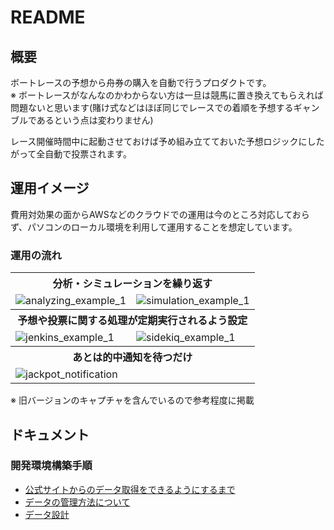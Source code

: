 # README

## 概要

ボートレースの予想から舟券の購入を自動で行うプロダクトです。  
※ ボートレースがなんなのかわからない方は一旦は競馬に置き換えてもらえれば問題ないと思います(賭け式などはほぼ同じでレースでの着順を予想するギャンブルであるという点は変わりません)

レース開催時間中に起動させておけば予め組み立てておいた予想ロジックにしたがって全自動で投票されます。  

## 運用イメージ

費用対効果の面からAWSなどのクラウドでの運用は今のところ対応しておらず、パソコンのローカル環境を利用して運用することを想定しています。

### 運用の流れ

<table>
    <tr>
        <th colspan="2">分析・シミュレーションを繰り返す</th>
    </tr>
    <tr>
        <td><img alt="analyzing_example_1" src="https://user-images.githubusercontent.com/56298669/148702696-c4c96f99-9b3a-4f72-9533-c21972aa61d5.png"></td>
        <td><img alt="simulation_example_1" src="https://user-images.githubusercontent.com/56298669/148702725-ddc074f2-cd2d-4277-b07a-08925f6eca6b.png"></td>
    </tr>
    <tr>
        <th colspan="2">予想や投票に関する処理が定期実行されるよう設定</th>
    </tr>
    <tr>
        <td><img alt="jenkins_example_1" src="https://user-images.githubusercontent.com/56298669/148702739-3fd8cad1-3c1e-4b52-9a5a-02e517ce6251.png"></td>
        <td><img alt="sidekiq_example_1" src="https://user-images.githubusercontent.com/56298669/148702753-b13ba4a4-c686-46e4-99fa-8d679e6cb8e8.png">
</td>
    </tr>
    <tr>
        <th colspan="2">あとは的中通知を待つだけ</th>
    </tr>
    <tr>
        <td><img alt="jackpot_notification" src="https://user-images.githubusercontent.com/56298669/148702770-1c2dffab-6fb6-494d-87c5-850669993fd3.png"></td>
        <td></td>
    </tr>
</table>

※ 旧バージョンのキャプチャを含んでいるので参考程度に掲載

## ドキュメント

### 開発環境構築手順

- [公式サイトからのデータ取得をできるようにするまで](./docs/dev-step1.md)
- [データの管理方法について](./docs/how-to-manage-data.md)
- [データ設計](./docs/data-design.md)
